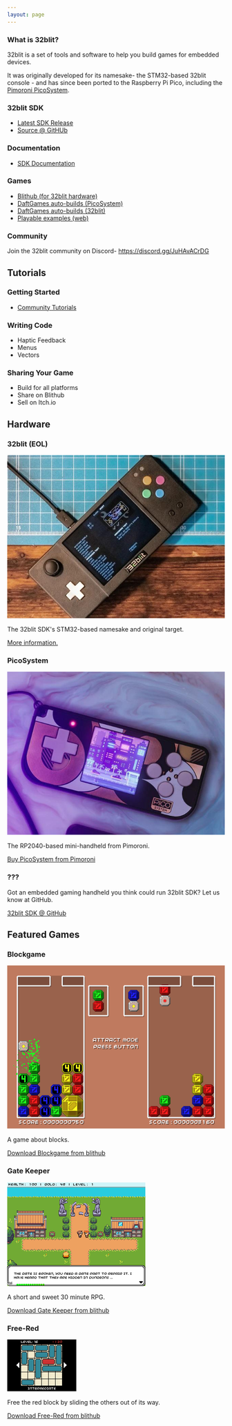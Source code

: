 ```yaml
---
layout: page
---
```

<section class="intro">
    <article>
        <h3>What is 32blit?</h3>
        <p>32blit is a set of tools and software to help you build games for embedded devices.</p>
        <p>It was originally developed for its namesake- the STM32-based 32blit console - and has since been ported to the Raspberry Pi Pico, including the <a href="https://shop.pimoroni.com/products/picosystem">Pimoroni PicoSystem</a>.</p>
    </article>
    <article>
        <h3>32blit SDK</h3>
        <ul>
            <li><a href="https://github.com/32blit/32blit-sdk/releases/latest">Latest SDK Release</a></li>
            <li><a href="https://github.com/32blit/32blit-sdk/">Source @ GitHUb</a></li>
        </ul>
    </article>
</section>
<section class="links">
    <article>
        <h3>Documentation</h3>
        <ul>
            <li><a href="https://github.com/32blit/32blit-sdk/tree/master/docs#32blit-sdk">SDK Documentation</a></li>
        </ul>
    </article>
    <article>
        <h3>Games</h3>
        <ul>
            <li><a href="https://blithub.co.uk/">Blithub (for 32blit hardware)</a></li>
            <li><a href="https://cupboard.daftgames.net/32blit/?view=grid&sort=title&device=picosystem">DaftGames auto-builds (PicoSystem)</a></li>
            <li><a href="https://cupboard.daftgames.net/32blit/?view=grid&sort=title&device=32blit">DaftGames auto-builds (32blit)</a></li>
            <li><a href="https://32blit.github.io/32blit-sdk/examples/">Playable examples (web)</a></li>
        </ul>
    </article>
    <article>
        <h3>Community</h3>
        <p>Join the 32blit community on Discord- <a href="https://discord.gg/JuHAvACrDG">https://discord.gg/JuHAvACrDG</a></p>
    </article>
</section>
<h2>Tutorials</h2>
<section class="tutorials">
    <article>
        <h3>Getting Started</h3>
        <ul>
            <li><a href="/community-tutorials/tutorials/contents.html">Community Tutorials</a></li>
        </ul>
    </article>
    <article>
        <h3>Writing Code</h3>
        <ul>
            <li>Haptic Feedback</li>
            <li>Menus</li>
            <li>Vectors</li>
        </ul>
    </article>
    <article>
        <h3>Sharing Your Game</h3>
        <ul>
            <li>Build for all platforms</li>
            <li>Share on Blithub</li>
            <li>Sell on Itch.io</li>
        </ul>
    </article>
</section>
<h2>Hardware</h2>
<section class="hardware">
    <article>
        <h3>32blit (EOL)</h3>
        <img src="hardware-32blit.jpg">
        <p>The 32blit SDK's STM32-based namesake and original target.</p>
        <p><a href="https://shop.pimoroni.com/products/32blit-dev-kit">More information.</a></p>
    </article>
    <article>
        <h3>PicoSystem</h3>
        <img src="hardware-picosystem.jpg">
        <p>The RP2040-based mini-handheld from Pimoroni.</p>
        <p><a href="https://shop.pimoroni.com/products/picosystem?variant=32369546985555">Buy PicoSystem from Pimoroni</a></p>
    </article>
    <article>
        <h3>???</h3>
        <p>Got an embedded gaming handheld you think could run 32blit SDK? Let us know at GitHub.</p>
        <p><a href="https://github.com/32blit/32blit-sdk/">32blit SDK @ GitHub</a></p>
    </article>
</section>
<h2>Featured Games</h2>
<section class="games">
    <article>
        <h3>Blockgame</h3>
        <img src="blockgame.png">
        <p>A game about blocks.</p>
        <p><a href="https://blithub.co.uk/blits/ali1234/blockgame">Download Blockgame from blithub</a></p>
    </article>
    <article>
        <h3>Gate Keeper</h3>
        <img src="gate-keeper.bmp">
        <p>A short and sweet 30 minute RPG.</p>
        <p><a href="https://blithub.co.uk/blits/Blackhawk-TA/gate-keeper">Download Gate Keeper from blithub</a></p>
    </article>
    <article>
        <h3>Free-Red</h3>
        <img src="free-red.bmp">
        <p>Free the red block by sliding the others out of its way.</p>
        <p><a href="https://blithub.co.uk/blits/lummi01/free-red">Download Free-Red from blithub</a></p>
    </article>
</section>
